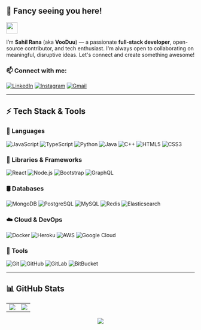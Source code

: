 ## 👋 Fancy seeing you here!  
<img src="https://raw.githubusercontent.com/aemmadi/aemmadi/master/wave.gif" width="30"/>

I’m **Sahil Rana** (aka **VooDuu**) — a passionate **full-stack developer**, open-source contributor, and tech enthusiast. I'm always open to collaborating on meaningful, disruptive ideas. Let's connect and create something awesome!

### 📫 Connect with me:
[![LinkedIn](https://img.shields.io/badge/-sahil-blue?style=flat-square&logo=Linkedin&logoColor=white&link=https://www.linkedin.com/in/sahil-rana-51b669331/)](https://www.linkedin.com/in/sahil-rana-51b669331/)
[![Instagram](https://img.shields.io/badge/-sahiil.thakur-purple?style=flat-square&logo=instagram&logoColor=white&link=https://instagram.com/sahiil.thakur/)](https://instagram.com/sahiil.thakur)
[![Gmail](https://img.shields.io/badge/-sahilrana27582@gmail.com-c14438?style=flat-square&logo=Gmail&logoColor=white)](mailto:sahilrana27582@gmail.com)

---

## ⚡ Tech Stack & Tools

### 🧠 Languages
![JavaScript](https://img.shields.io/badge/-JavaScript-black?style=flat-square&logo=javascript)
![TypeScript](https://img.shields.io/badge/-TypeScript-007ACC?style=flat-square&logo=typescript)
![Python](https://img.shields.io/badge/-Python-black?style=flat-square&logo=python)
![Java](https://img.shields.io/badge/-Java-E34A86?style=flat-square&logo=java)
![C++](https://img.shields.io/badge/-C++-00599C?style=flat-square&logo=c)
![HTML5](https://img.shields.io/badge/-HTML5-E34F26?style=flat-square&logo=html5&logoColor=white)
![CSS3](https://img.shields.io/badge/-CSS3-1572B6?style=flat-square&logo=css3)

### 🧩 Libraries & Frameworks
![React](https://img.shields.io/badge/-React-black?style=flat-square&logo=react)
![Node.js](https://img.shields.io/badge/-Node.js-black?style=flat-square&logo=node.js)
![Bootstrap](https://img.shields.io/badge/-Bootstrap-563D7C?style=flat-square&logo=bootstrap)
![GraphQL](https://img.shields.io/badge/-GraphQL-E10098?style=flat-square&logo=graphql)

### 🛢️ Databases
![MongoDB](https://img.shields.io/badge/-MongoDB-black?style=flat-square&logo=mongodb)
![PostgreSQL](https://img.shields.io/badge/-PostgreSQL-336791?style=flat-square&logo=postgresql)
![MySQL](https://img.shields.io/badge/-MySQL-black?style=flat-square&logo=mysql)
![Redis](https://img.shields.io/badge/-Redis-black?style=flat-square&logo=redis)
![Elasticsearch](https://img.shields.io/badge/-Elasticsearch-005571?style=flat-square&logo=elasticsearch)

### ☁️ Cloud & DevOps
![Docker](https://img.shields.io/badge/-Docker-black?style=flat-square&logo=docker)
![Heroku](https://img.shields.io/badge/-Heroku-430098?style=flat-square&logo=heroku)
![AWS](https://img.shields.io/badge/Amazon%20AWS-232F3E?style=flat-square&logo=amazon-aws)
![Google Cloud](https://img.shields.io/badge/Google%20Cloud-black?style=flat-square&logo=google-cloud)

### 🧰 Tools
![Git](https://img.shields.io/badge/-Git-black?style=flat-square&logo=git)
![GitHub](https://img.shields.io/badge/-GitHub-181717?style=flat-square&logo=github)
![GitLab](https://img.shields.io/badge/-GitLab-FCA121?style=flat-square&logo=gitlab)
![BitBucket](https://img.shields.io/badge/-BitBucket-darkblue?style=flat-square&logo=bitbucket)

---

## 📊 GitHub Stats

<table>
  <tr>
    <td>
      <img src="https://github-readme-stats.vercel.app/api?username=sahilrana7582&show_icons=true&theme=radical&count_private=true"/>
    </td>
    <td>
      <img src="https://github-readme-stats.vercel.app/api/top-langs/?username=sahilrana7582&layout=compact&theme=radical&langs_count=10"/>
    </td>
  </tr>
</table>

<p align="center">
  <img src="https://github-readme-streak-stats.herokuapp.com/?user=sahilrana7582&theme=radical" />
</p>

